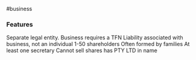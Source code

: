 #business 

### Features

Separate legal entity. 
Business requires a TFN
Liability associated with business, not an individual
1-50 shareholders
Often formed by families
At least one secretary
Cannot sell shares 
has PTY LTD in name

